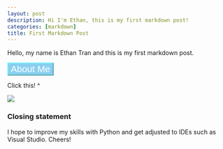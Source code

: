 ```yaml
---
layout: post
description: Hi I'm Ethan, this is my first markdown post!
categories: [markdown]
title: First Markdown Post
---
```


Hello, my name is Ethan Tran and this is my first markdown post. 

 <!DOCTYPE html>
 
 <html>
 <head></head>
 <body>
        <button onclick = "aboutMe()" style = "background-color: #89CFF0; color: #FFFF; border-color: #79F6FC; font-size: 1.5em" > About Me </button>
        <p id ="test">Click this! ^</p>
        <script>
            function aboutMe(){
                document.getElementById("test").innerHTML = "Test"; 
            } 
        </script>
            </body>
            </html>

![](../../../../Downloads/IMG_0439.JPG)
### Closing statement
I hope to improve my skills with Python and get adjusted to IDEs such as Visual Studio. Cheers! 